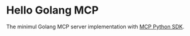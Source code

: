 # Hello Golang MCP

The minimul Golang MCP server implementation with [MCP Python SDK](https://github.com/modelcontextprotocol/python-sdk).
